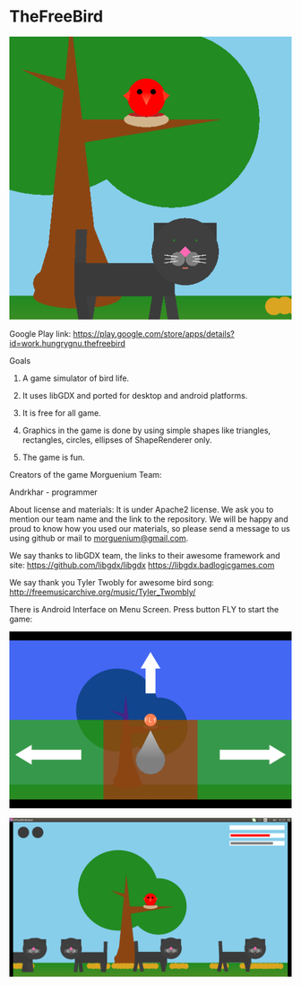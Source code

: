 # TheFreeBird
![alt text](https://github.com/Hungry-Gnu/TheFreeBird/blob/master/BirdAndCat2.png "The bird and a cat")

Google Play link: https://play.google.com/store/apps/details?id=work.hungrygnu.thefreebird

Goals

1. A game simulator of bird life.

2. It uses libGDX and ported for desktop and android platforms.

3. It is free for all game.

4. Graphics in the game is done by using simple shapes like triangles, rectangles, circles, ellipses of ShapeRenderer only.

5. The game is fun.

Creators of the game Morguenium Team:

Andrkhar - programmer

About license and materials: It is under Apache2 license. We ask you to mention our team name and the link to the repository. We will be happy and proud to know how you used our materials, so please send a message to us using github or mail to morguenium@gmail.com.

We say thanks to libGDX team, the links to their awesome framework and site: https://github.com/libgdx/libgdx https://libgdx.badlogicgames.com

We say thank you Tyler Twobly for awesome bird song: http://freemusicarchive.org/music/Tyler_Twombly/

There is Android Interface on Menu Screen. Press button FLY to start the game:

![alt text](https://github.com/Hungry-Gnu/TheFreeBird/blob/master/AndroidInterface2.png "Android Interface")

![alt text](https://github.com/Hungry-Gnu/TheFreeBird/blob/master/GamePlay.png "Gameplay")
